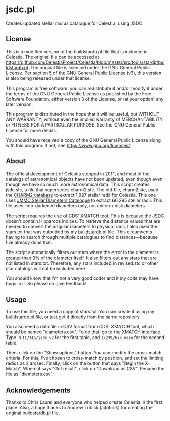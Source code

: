 # jsdc.pl
Creates updated stellar radius catalogue for Celestia, using JSDC

## License
This is a modified version of the buildstardb.pl file that is included in Celestia. The original file can be accessed at https://github.com/CelestiaProject/Celestia/blob/master/src/tools/stardb/buildstardb.pl. The original file is licensed under the GNU General Public License. Per section 5 of the GNU General Public License (v3), this version is also being released under that license.

This program is free software: you can redistribute it and/or modify it under the terms of the GNU General Public License as published by the Free Software Foundation, either version 3 of the License, or (at your option) any later version.

This program is distributed in the hope that it will be useful, but WITHOUT ANY WARRANTY; without even the implied warranty of MERCHANTABILITY or FITNESS FOR A PARTICULAR PURPOSE. See the GNU General Public License for more details.

You should have received a copy of the GNU General Public License along with this program.  If not, see <https://www.gnu.org/licenses/>.

## About
The official development of Celestia stopped in 2011, and most of the catalogs of astronomical objects have not been updated, even though even though we have so much more astronomical data. This script creates jsdc.stc, a file that supersedes charm2.stc. The old file, charm2.stc, used the [CHARM2 database](http://cdsarc.u-strasbg.fr/viz-bin/cat/J/A+A/431/773) to extract 1,927 stellar radii for Celestia. This one uses [JMMC Stellar Diameters Catalogue](http://cdsarc.u-strasbg.fr/viz-bin/cat/II/346) to extract 66,295 stellar radii. This file uses limb-darkened diameters only, not uniform disk diameters.

The script requires the use of [CDS' XMATCH tool](http://cdsxmatch.u-strasbg.fr). This is because the JSDC doesn't contain Hipparcos indices. To retrieve the distance values that are needed to convert the angular diameters to physical radii, I also used the stars.txt that was outputted by my [buildstardb.pl](https://github.com/LukeCEL/buildstardb) file. This circumvents having to search through multiple catalogues to find distances—because I've already done that. 

The script automatically filters out stars where the error in the diameter is greater than 3% of the diameter itself. It also filters out any stars that are not listed in stars.txt. Therefore, any stars included in revised.stc or other star catalogs will not be included here.

You should know that I'm not a very good coder and it my code may have bugs in it. So please do give feedback!

## Usage
To use this file, you need a copy of stars.txt. You can create it using my buildstardb.pl file, or just get it directly from the same repository.

You also need a data file in CSV format from CDS' XMATCH tool, which should be named "diameters.csv". To do that, go to the [XMATCH interface](http://cdsxmatch.u-strasbg.fr). Type in `II/346/jsdc_v2` for the first table, and `I/239/hip_main` for the second table.

Then, click on the "Show options" button. You can modify the cross-match criteria. For this, I've chosen to cross-match by position, and set the limiting radius as 2 arcsec. Finally, click on the button that says "Begin the X-Match". Where it says "Get result", click on "Download as CSV". Rename the file as "diameters.csv".

## Acknowledgements
Thanks to Chris Laurel and everyone who helped create Celestia in the first place. Also, a huge thanks to Andrew Tribick (ajtribick) for creating the original buildstardb.pl file.
